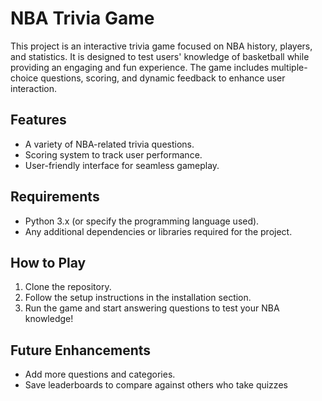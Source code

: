 # NBA Trivia Game

This project is an interactive trivia game focused on NBA history, players, and statistics. It is designed to test users' knowledge of basketball while providing an engaging and fun experience. The game includes multiple-choice questions, scoring, and dynamic feedback to enhance user interaction.

## Features
- A variety of NBA-related trivia questions.
- Scoring system to track user performance.
- User-friendly interface for seamless gameplay.

## Requirements
- Python 3.x (or specify the programming language used).
- Any additional dependencies or libraries required for the project.

## How to Play
1. Clone the repository.
2. Follow the setup instructions in the installation section.
3. Run the game and start answering questions to test your NBA knowledge!

## Future Enhancements
- Add more questions and categories.
- Save leaderboards to compare against others who take quizzes

